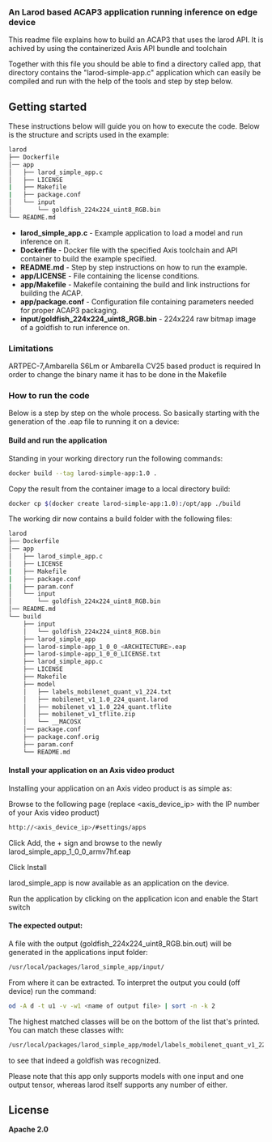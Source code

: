 ### An Larod based ACAP3 application running inference on edge device

This readme file explains how to build an ACAP3 that uses the larod API. It is achived by using the containerized Axis API bundle and toolchain

Together with this file you should be able to find a directory called app, that directory contains the "larod-simple-app.c" application which can easily
be compiled and run with the help of the tools and step by step below.

## Getting started
These instructions below will guide you on how to execute the code. Below is the structure and scripts used in the example:

```bash
larod
├── Dockerfile
│── app
│   ├── larod_simple_app.c
│   ├── LICENSE
|   ├── Makefile
|   ├── package.conf
│   └── input
│       └── goldfish_224x224_uint8_RGB.bin
└── README.md
```

* **larod_simple_app.c** - Example application to load a model and run inference on it.
* **Dockerfile** - Docker file with the specified Axis toolchain and API container to build the example specified.
* **README.md** - Step by step instructions on how to run the example.
* **app/LICENSE** - File containing the license conditions.
* **app/Makefile** - Makefile containing the build and link instructions for building the ACAP.
* **app/package.conf** - Configuration file containing parameters needed for proper ACAP3 packaging.
* **input/goldfish_224x224_uint8_RGB.bin** - 224x224 raw bitmap image of a goldfish to run inference on.


### Limitations

ARTPEC-7,Ambarella S6Lm or Ambarella CV25 based product is required
In order to change the binary name it has to be done in the Makefile

### How to run the code
Below is a step by step on the whole process. So basically starting with the generation of the .eap file to running it on a device:

#### Build and run the application
Standing in your working directory run the following commands:

```bash
docker build --tag larod-simple-app:1.0 .
```

Copy the result from the container image to a local directory build:

```bash
docker cp $(docker create larod-simple-app:1.0):/opt/app ./build
```

The working dir now contains a build folder with the following files:
```bash
larod
├── Dockerfile
│── app
│   ├── larod_simple_app.c
│   ├── LICENSE
|   ├── Makefile
|   ├── package.conf
|   ├── param.conf
│   └── input
│       └── goldfish_224x224_uint8_RGB.bin
│── README.md
└── build
	├── input
	│   └── goldfish_224x224_uint8_RGB.bin
	├── larod_simple_app
	├── larod-simple-app_1_0_0_<ARCHITECTURE>.eap
	├── larod-simple-app_1_0_0_LICENSE.txt
	├── larod_simple_app.c
	├── LICENSE
	├── Makefile
	├── model
	│	├── labels_mobilenet_quant_v1_224.txt
	│	├── mobilenet_v1_1.0_224_quant.larod
	│	├── mobilenet_v1_1.0_224_quant.tflite
	│	├── mobilenet_v1_tflite.zip
	│	└── __MACOSX
	│── package.conf
	├── package.conf.orig
	├── param.conf
	└── README.md
```

#### Install your application on an Axis video product
Installing your application on an Axis video product is as simple as:

Browse to the following page (replace <axis_device_ip> with the IP number of your Axis video product)

```bash
http://<axis_device_ip>/#settings/apps
```

Click Add, the + sign and browse to the newly larod_simple_app_1_0_0_armv7hf.eap

Click Install

larod_simple_app is now available as an application on the device.

Run the application by clicking on the application icon and enable the Start switch

#### The expected output:

 A file with the output (goldfish_224x224_uint8_RGB.bin.out) will be generated in
 the applications input folder:

```bash
/usr/local/packages/larod_simple_app/input/
```

From where it can be extracted.
To interpret the output you could (off device) run the command:

```bash
od -A d -t u1 -v -w1 <name of output file> | sort -n -k 2
```
The highest matched classes will be on the bottom of the list that's printed.
You can match these classes with:

```bash
/usr/local/packages/larod_simple_app/model/labels_mobilenet_quant_v1_224.txt
```
to see that indeed a goldfish was recognized.

Please note that this app only supports models with one input and one output
tensor, whereas larod itself supports any number of either.

## License

**Apache 2.0**